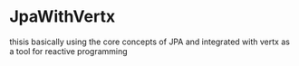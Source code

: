 # JpaWithVertx

thisis basically using the core concepts of JPA and integrated with vertx as a tool for reactive programming 
